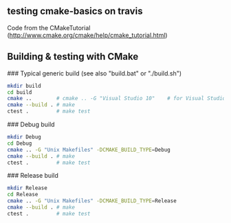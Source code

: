 testing cmake-basics on travis
------------

Code from the CMakeTutorial (http://www.cmake.org/cmake/help/cmake_tutorial.html)


## Building & testing with CMake

### Typical generic build (see also "build.bat" or "./build.sh")

```bash
mkdir build
cd build
cmake ..        # cmake .. -G "Visual Studio 10"    # for Visual Studio 2010
cmake --build . # make
ctest .         # make test
```

### Debug build

```bash
mkdir Debug
cd Debug
cmake .. -G "Unix Makefiles" -DCMAKE_BUILD_TYPE=Debug
cmake --build . # make
ctest .         # make test
```

### Release build

```bash
mkdir Release
cd Release
cmake .. -G "Unix Makefiles" -DCMAKE_BUILD_TYPE=Release
cmake --build . # make
ctest .         # make test
```



